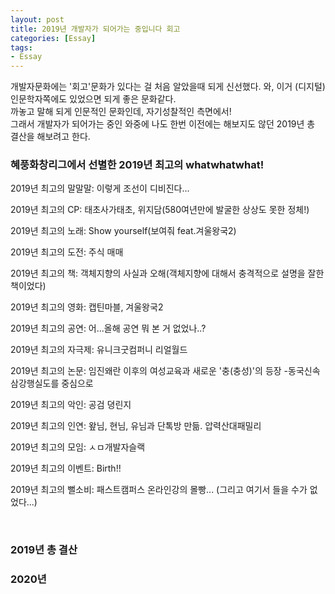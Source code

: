 ```yaml
---
layout: post
title: 2019년 개발자가 되어가는 중입니다 회고
categories: [Essay]
tags: 
- Essay
---
```


개발자문화에는 '회고'문화가 있다는 걸 처음 알았을때 되게 신선했다. 와, 이거 (디지털)인문학자쪽에도 있었으면 되게 좋은 문화같다. 
<br>까놓고 말해 되게 인문적인 문화인데, 자기성찰적인 측면에서! 
<br>그래서 개발자가 되어가는 중인 와중에 나도 한번 이전에는 해보지도 않던 2019년 총 결산을 해보려고 한다.

### 혜풍화창리그에서 선별한 2019년 최고의 whatwhatwhat!

2019년 최고의 말말말: 이렇게 조선이 디비진다...

2019년 최고의 CP: 태초사가태초, 위지담(580여년만에 발굴한 상상도 못한 정체!)

2019년 최고의 노래: Show yourself(보여줘 feat.겨울왕국2)

2019년 최고의 도전: 주식 매매

2019년 최고의 책: 객체지향의 사실과 오해(객체지향에 대해서 충격적으로 설명을 잘한 책이었다)

2019년 최고의 영화: 캡틴마블, 겨울왕국2

2019년 최고의 공연: 어...올해 공연 뭐 본 거 없었나..?

2019년 최고의 자극제: 유니크굿컴퍼니 리얼월드

2019년 최고의 논문: 임진왜란 이후의 여성교육과 새로운 '충(충성)'의 등장 -동국신속삼강행실도를 중심으로

2019년 최고의 악인: 공검 뎡린지

2019년 최고의 인연: 왚님, 현님, 유님과 단톡방 만듦. 압력산대패밀리

2019년 최고의 모임: ㅅㅁ개발자슬랙

2019년 최고의 이벤트: Birth!!

2019년 최고의 뻘소비: 패스트캠퍼스 온라인강의 몰빵... (그리고 여기서 들을 수가 없었다...)

<br>

### 2019년 총 결산

### 2020년 
